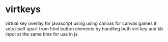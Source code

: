 # virtkeys
virtual key overlay for javascript using using  canvas for canvas games
it sets itself apart from html button elements by handling both virt key and kb input at the same time for use in js.
